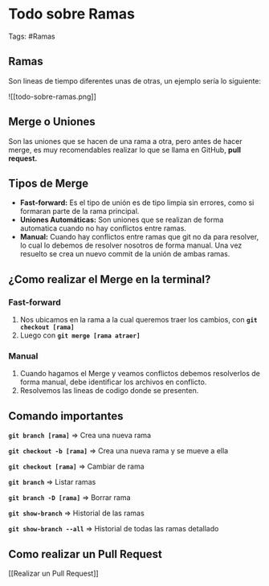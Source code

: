 # Todo sobre Ramas

Tags: #Ramas

## Ramas

Son lineas de tiempo diferentes unas de otras, un ejemplo sería lo siguiente:

![[todo-sobre-ramas.png]]


## Merge o Uniones

Son las uniones que se hacen de una rama a otra, pero antes de hacer merge, es muy recomendables realizar lo que se llama en GitHub, **pull request.** 

## Tipos de Merge

- **Fast-forward:** Es el tipo de unión es de tipo limpia sin errores, como si formaran parte de la rama principal.
- **Uniones Automáticas:** Son uniones que se realizan de forma automatica cuando no hay conflictos entre ramas.
- **Manual:** Cuando hay conflictos entre ramas que git no da para resolver, lo cual lo debemos de resolver nosotros de forma manual. Una vez resuelto se crea un nuevo commit de la unión de ambas ramas.

## ¿Como realizar el Merge en la terminal?

### Fast-forward

1. Nos ubicamos en la rama a la cual queremos traer los cambios, con **`git checkout [rama]`**
2. Luego con **`git merge [rama atraer]`**

### Manual

1. Cuando hagamos el Merge y veamos conflictos debemos resolverlos de forma manual, debe identificar los archivos en conflicto.
2. Resolvemos las lineas de codigo donde se presenten.

## Comando importantes

**`git branch [rama]`** ⇒ Crea una nueva rama

**`git checkout -b [rama]`** ⇒  Crea una nueva rama y se mueve a ella

**`git checkout [rama]`** ⇒ Cambiar de rama

**`git branch`** ⇒ Listar ramas

**`git branch -D [rama]`** ⇒ Borrar rama

**`git show-branch`** ⇒ Historial de las ramas

**`git show-branch --all`** ⇒ Historial de todas las ramas detallado

## Como realizar un Pull Request
[[Realizar un Pull Request]]